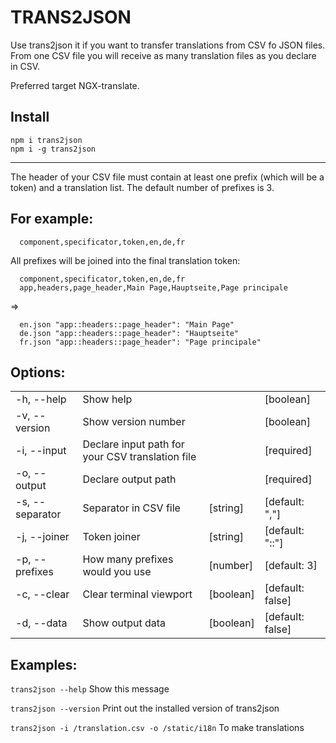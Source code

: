 TRANS2JSON
======

Use trans2json it if you want to transfer translations from CSV fo JSON files.
From one CSV file you will receive as many translation files as you declare in
CSV.

Preferred target NGX-translate.

## Install

```
npm i trans2json
npm i -g trans2json
```
---
The header of your CSV file must contain at least one prefix (which will be
a token) and a translation list. The default number of prefixes is 3.

## For example:
```CSV
  component,specificator,token,en,de,fr
```

All prefixes will be joined into the final translation token:
```CSV
  component,specificator,token,en,de,fr
  app,headers,page_header,Main Page,Hauptseite,Page principale
```
 =>
```CSV
  en.json "app::headers::page_header": "Main Page"
  de.json "app::headers::page_header": "Hauptseite"
  fr.json "app::headers::page_header": "Page principale"
```


## Options:
|||||
|----|----|----|----|
|-h, --help|       Show help|                                           |[boolean]|
|-v, --version|    Show version number|                                 |[boolean]|
|-i, --input|      Declare input path for your CSV translation file|   |[required]|
|-o, --output|     Declare output path|                                |[required]|
|-s, --separator|  Separator in CSV file|                 [string] |[default: ","]|
|-j, --joiner|     Token joiner|                         [string] |[default: "::"]|
|-p, --prefixes|   How many prefixes would you use|         [number] |[default: 3]|
|-c, --clear|      Clear terminal viewport|            [boolean] |[default: false]|
|-d, --data|       Show output data|                   [boolean] |[default: false]|

## Examples:
  `trans2json --help`                        Show this message
  
  `trans2json --version`                      Print out the installed version of trans2json
  
  `trans2json -i /translation.csv -o /static/i18n`         To make translations

